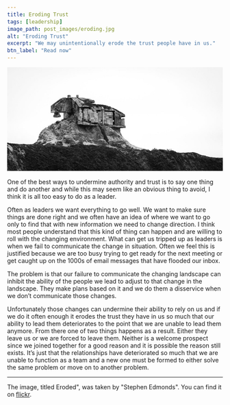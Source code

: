 ```yaml
---
title: Eroding Trust
tags: [leadership]
image_path: post_images/eroding.jpg
alt: "Eroding Trust"
excerpt: "We may unintentionally erode the trust people have in us."
btn_label: "Read now"
---
```

![eroding][image]

One of the best ways to undermine authority and trust is to say one thing and do another and while this may seem like an obvious thing to avoid, I think it is all too easy to do as a leader.

Often as leaders we want everything to go well. We want to make sure things are done right and we often have an idea of where we want to go only to find that with new information we need to change direction. I think most people understand that this kind of thing can happen and are willing to roll with the changing environment. What can get us tripped up as leaders is when we fail to communicate the change in situation. Often we feel this is justified because we are too busy trying to get ready for the next meeting or get caught up on the 1000s of email messages that have flooded our inbox.

The problem is that our failure to communicate the changing landscape can inhibit the ability of the people we lead to adjust to that change in the landscape. They make plans based on it and we do them a disservice when we don’t communicate those changes.

Unfortunately those changes can undermine their ability to rely on us and if we do it often enough it erodes the trust they have in us so much that our ability to lead them deteriorates to the point that we are unable to lead them anymore. From there one of two things happens as a result. Either they leave us or we are forced to leave them. Neither is a welcome prospect since we joined together for a good reason and it is possible the reason still exists. It’s just that the relationships have deteriorated so much that we are unable to function as a team and a new one must be formed to either solve the same problem or move on to another problem.

---
The image, titled Eroded", was taken by "Stephen Edmonds". You can find it on [flickr][flickr].

[image]: /images/post_images/eroding.jpg
[flickr]: https://www.flickr.com/photos/popcorncx/14892938078/
